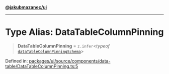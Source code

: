 [**@jakubmazanec/ui**](../README.md)

---

# Type Alias: DataTableColumnPinning

> **DataTableColumnPinning** = `z.infer`\<_typeof_
> [`dataTableColumnPinningSchema`](../variables/dataTableColumnPinningSchema.md)\>

Defined in:
[packages/ui/source/components/data-table/DataTableColumnPinning.ts:5](https://github.com/jakubmazanec/tools/blob/c36a857a499e2c0c4f38fc4405cb987b357adf10/packages/ui/source/components/data-table/DataTableColumnPinning.ts#L5)
